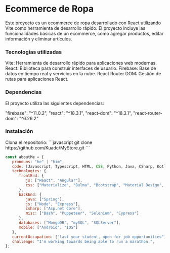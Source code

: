 <img src="">
<h1>Ecommerce de Ropa</h1>
<p></p>Este proyecto es un ecommerce de ropa desarrollado con React utilizando Vite como herramienta de desarrollo rápido. El proyecto incluye las funcionalidades básicas de un ecommerce, como agregar productos, editar información y eliminar artículos.</p>

<h3>Tecnologías utilizadas</h3>
Vite: Herramienta de desarrollo rápido para aplicaciones web modernas.
React: Biblioteca para construir interfaces de usuario.
Firebase: Base de datos en tiempo real y servicios en la nube.
React Router DOM: Gestión de rutas para aplicaciones React.

<h3>Dependencias</h3> 
El proyecto utiliza las siguientes dependencias:

"firebase": "^11.0.2",
"react": "^18.3.1",
"react-dom": "^18.3.1",
"react-router-dom": "^6.26.2"

<h3>Instalación</h3> 
Clona el repositorio:
```javascript
git clone https://github.com/Kuadc/MyStore.git
```

```javascript
const aboutMe = {
   pronouns: "he" | "him",
   code: [Javascript, Typescript, HTML, CSS, Python, Java, CSharp, Kotlin, Swift],
   technologies: {
      frontEnd: {
         js: ["React", "Angular"],
         css: ["Materialize", "Bulma", "Bootstrap", "Material Design", "Semantic UI"]
      },
      backEnd: {
         java: ["Spring"],
         js: ["Node", "Express"],
         csharp: ["Asp.net Core"],
         misc: ["Bash", "Puppeteer", "Selenium", "Cypress"]
      },
      databases: ["MongoDB", "mySQL", "SQLServer"],
      mobile: ["Android", "IOS"]
   },
   currentOccupation: ["last year student, open for job opportunities"],
   challenge: "I'm working towards being able to run a marathon.",
};
```
